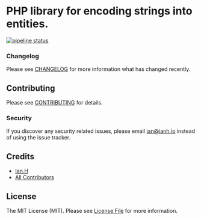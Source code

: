 # PHP library for encoding strings into entities.

[![pipeline status](https://gitlab.2up.io/ian/hibp-php/badges/master/pipeline.svg)](https://gitlab.2up.io/ian/hibp-php/commits/master)



### Changelog

Please see [CHANGELOG](CHANGELOG.md) for more information what has changed recently.

## Contributing

Please see [CONTRIBUTING](CONTRIBUTING.md) for details.

### Security

If you discover any security related issues, please email ian@ianh.io instead of using the issue tracker.

## Credits

- [Ian.H](https://github.com/icawebdesign)
- [All Contributors](../../contributors)

## License

The MIT License (MIT). Please see [License File](LICENSE) for more information.
